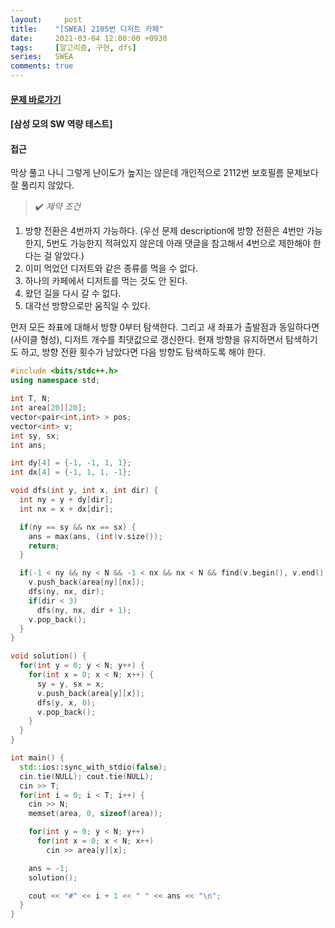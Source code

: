 ```yaml
---
layout:		post
title:    "[SWEA] 2105번 디저트 카페"
date:     2021-03-04 12:00:00 +0930
tags:     [알고리즘, 구현, dfs]
series:   SWEA
comments: true
---
```


#### [문제 바로가기](https://swexpertacademy.com)

#### [삼성 모의 SW 역량 테스트]

#### 접근
막상 풀고 나니 그렇게 난이도가 높지는 않은데 개인적으로 2112번 보호필름 문제보다 잘 풀리지 않았다.

>✔️ *제약 조건*
1. 방향 전환은 4번까지 가능하다.
(우선 문제 description에 방향 전환은 4번만 가능한지, 5번도 가능한지 적혀있지 않은데 아래 댓글을 참고해서 4번으로 제한해야 한다는 걸 알았다.)
2. 이미 먹었던 디저트와 같은 종류를 먹을 수 없다.
3. 하나의 카페에서 디저트를 먹는 것도 안 된다.
4. 왔던 길을 다시 갈 수 없다.
5. 대각선 방향으로만 움직일 수 있다.

먼저 모든 좌표에 대해서 방향 0부터 탐색한다. 그리고 새 좌표가 출발점과 동일하다면(사이클 형성), 디저트 개수를 최댓값으로 갱신한다. 현재 방향을 유지하면서 탐색하기도 하고, 방향 전환 횟수가 남았다면 다음 방향도 탐색하도록 해야 한다.

```cpp
#include <bits/stdc++.h>
using namespace std;

int T, N;
int area[20][20];
vector<pair<int,int> > pos;
vector<int> v;
int sy, sx;
int ans;

int dy[4] = {-1, -1, 1, 1};
int dx[4] = {-1, 1, 1, -1};

void dfs(int y, int x, int dir) {
  int ny = y + dy[dir];
  int nx = x + dx[dir];

  if(ny == sy && nx == sx) {
    ans = max(ans, (int)v.size());
    return;
  }

  if(-1 < ny && ny < N && -1 < nx && nx < N && find(v.begin(), v.end(), area[ny][nx]) == v.end()) {
    v.push_back(area[ny][nx]);
    dfs(ny, nx, dir);
    if(dir < 3)
      dfs(ny, nx, dir + 1);
    v.pop_back();
  }
}

void solution() {
  for(int y = 0; y < N; y++) {
    for(int x = 0; x < N; x++) {
      sy = y, sx = x;
      v.push_back(area[y][x]);
      dfs(y, x, 0);
      v.pop_back();
    }
  }
}

int main() {
  std::ios::sync_with_stdio(false);
  cin.tie(NULL); cout.tie(NULL);
  cin >> T;
  for(int i = 0; i < T; i++) {
    cin >> N;
    memset(area, 0, sizeof(area));

    for(int y = 0; y < N; y++)
      for(int x = 0; x < N; x++)
        cin >> area[y][x];

    ans = -1;
    solution();

    cout << "#" << i + 1 << " " << ans << "\n";
  }
}
```
